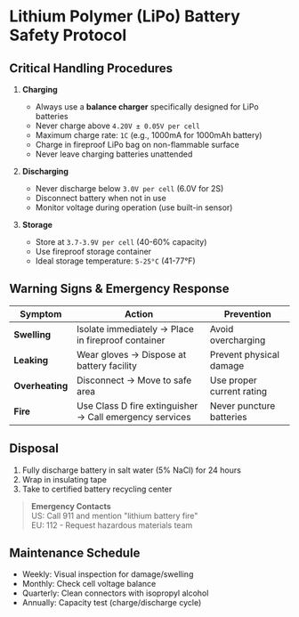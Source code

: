 # Lithium Polymer (LiPo) Battery Safety Protocol

## Critical Handling Procedures
1. **Charging**
   - Always use a **balance charger** specifically designed for LiPo batteries
   - Never charge above `4.20V ± 0.05V per cell`
   - Maximum charge rate: `1C` (e.g., 1000mA for 1000mAh battery)
   - Charge in fireproof LiPo bag on non-flammable surface
   - Never leave charging batteries unattended

2. **Discharging**
   - Never discharge below `3.0V per cell` (6.0V for 2S)
   - Disconnect battery when not in use
   - Monitor voltage during operation (use built-in sensor)

3. **Storage**
   - Store at `3.7-3.9V per cell` (40-60% capacity)
   - Use fireproof storage container
   - Ideal storage temperature: `5-25°C` (41-77°F)

## Warning Signs & Emergency Response
| Symptom | Action | Prevention |
|---------|--------|------------|
| **Swelling** | Isolate immediately → Place in fireproof container | Avoid overcharging |
| **Leaking** | Wear gloves → Dispose at battery facility | Prevent physical damage |
| **Overheating** | Disconnect → Move to safe area | Use proper current rating |
| **Fire** | Use Class D fire extinguisher → Call emergency services | Never puncture batteries |

## Disposal
1. Fully discharge battery in salt water (5% NaCl) for 24 hours
2. Wrap in insulating tape
3. Take to certified battery recycling center

> **Emergency Contacts**  
> US: Call 911 and mention "lithium battery fire"  
> EU: 112 - Request hazardous materials team

## Maintenance Schedule
- Weekly: Visual inspection for damage/swelling
- Monthly: Check cell voltage balance
- Quarterly: Clean connectors with isopropyl alcohol
- Annually: Capacity test (charge/discharge cycle)
